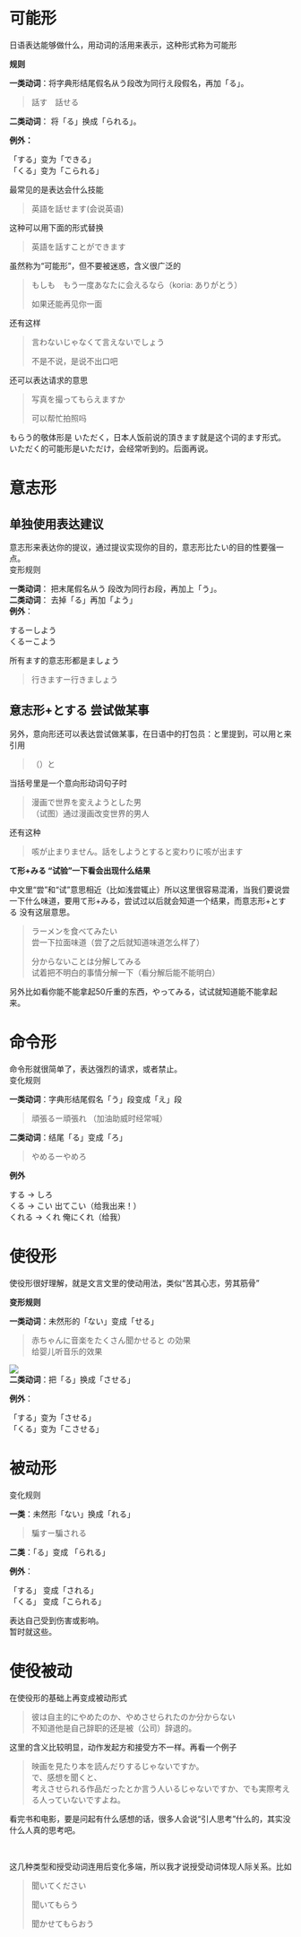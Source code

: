 # 可能形

日语表达能够做什么，用动词的活用来表示，这种形式称为可能形

**规则**

**一类动词**：将字典形结尾假名从う段改为同行え段假名，再加「る」。

> 話す　話せる

**二类动词**： 将「る」换成「られる」。

**例外：**

「する」变为「できる」  
「くる」变为「こられる」

最常见的是表达会什么技能

> 英語を話せます\(会说英语\)

这种可以用下面的形式替换

> 英語を話すことができます

虽然称为“可能形”，但不要被迷惑，含义很广泛的

> もしも　もう一度あなたに会えるなら（koria: ありがとう）  
>    
> 如果还能再见你一面

还有这样

> 言わないじゃなくて言えないでしょう  
>    
> 不是不说，是说不出口吧

还可以表达请求的意思

> 写真を撮ってもらえますか  
>    
> 可以帮忙拍照吗

もらう的敬体形是 いただく，日本人饭前说的頂きます就是这个词的ます形式。  
いただく的可能形是いただけ，会经常听到的。后面再说。

# 意志形

## 单独使用表达建议

意志形来表达你的提议，通过提议实现你的目的，意志形比たい的目的性要强一点。  
变形规则

**一类动词**： 把末尾假名从う 段改为同行お段，再加上「う」。  
**二类动词**： 去掉「る」再加「よう」  
**例外**：

するーしよう  
くるーこよう

所有ます的意志形都是ましょう

> 行きますー行きましょう

## 意志形+とする 尝试做某事

另外，意向形还可以表达尝试做某事，在日语中的打包员：と里提到，可以用と来引用

> （）と

当括号里是一个意向形动词句子时

> 漫画で世界を変えようとした男  
> （试图）通过漫画改变世界的男人

还有这种

> 咳が止まりません。話をしようとすると変わりに咳が出ます

**て形+みる “试验”一下看会出现什么结果**

中文里“尝”和“试”意思相近（比如浅尝辄止）所以这里很容易混淆，当我们要说尝一下什么味道，要用て形+みる，尝试过以后就会知道一个结果，而意志形+とする 没有这层意思。

> ラーメンを食べてみたい  
> 尝一下拉面味道（尝了之后就知道味道怎么样了）
>
> 分からないことは分解してみる  
> 试着把不明白的事情分解一下（看分解后能不能明白）

另外比如看你能不能拿起50斤重的东西，やってみる，试试就知道能不能拿起来。

# 命令形

命令形就很简单了，表达强烈的请求，或者禁止。  
变化规则

**一类动词**：字典形结尾假名「う」段变成「え」段

> 頑張るー頑張れ （加油助威时经常喊）

**二类动词**：结尾「る」变成「ろ」

> やめるーやめろ

**例外**

する → しろ  
くる → こい 出てこい（给我出来！）  
くれる → くれ 俺にくれ（给我）

# 使役形

使役形很好理解，就是文言文里的使动用法，类似“苦其心志，劳其筋骨”

**变形规则**

**一类动词**：未然形的「ない」变成「せる」

> 赤ちゃんに音楽をたくさん聞かせると の効果  
> 给婴儿听音乐的效果

![](https://pic4.zhimg.com/v2-1960efc5b178c1af51cc8553726c6857_b.jpg)  
**二类动词**：把「る」换成「させる」

**例外**：

「する」变为「させる」  
「くる」变为「こさせる」





# 被动形

变化规则

**一类**：未然形「ない」换成「れる」

> 騙すー騙される

**二类**：「る」变成 「られる」

**例外**：

「する」 变成「される」  
「くる」 变成「こられる」

表达自己受到伤害或影响。  
暂时就这些。

# 使役被动

在使役形的基础上再变成被动形式

> 彼は自主的にやめたのか、やめさせられたのか分からない  
> 不知道他是自己辞职的还是被（公司）辞退的。

这里的含义比较明显，动作发起方和接受方不一样。再看一个例子

> 映画を見たり本を読んだりするじゃないですか。  
> で、感想を聞くと、  
> 考えさせられる作品だったとか言う人いるじゃないですか、でも実際考える人っていないですよね。

看完书和电影，要是问起有什么感想的话，很多人会说“引人思考”什么的，其实没什么人真的思考吧。

​

这几种类型和授受动词连用后变化多端，所以我才说授受动词体现人际关系。比如

> 聞いてください
>
> 聞いてもらう
>
> 聞かせてもらおう



